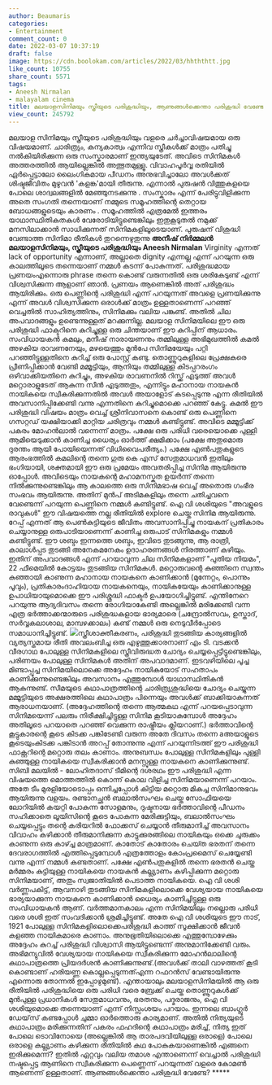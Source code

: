 ```yaml
---
author: Beaumaris
categories:
- Entertainment
comment_count: 0
date: 2022-03-07 10:37:19
draft: false
image: https://cdn.boolokam.com/articles/2022/03/hhththtt.jpg
like_count: 10755
share_count: 5571
tags:
- Aneesh Nirmalan
- malayalam cinema
title: മലയാളസിനിമയും സ്ത്രീയുടെ പരിശുദ്ധിയും, ആണുങ്ങൾക്കെന്താ പരിശുദ്ധി വേണ്ടേ ?
view_count: 245792
---
```


മലയാള സിനിമയും സ്ത്രീയുടെ പരിശുദ്ധിയും വളരെ ചർച്ചാവിഷയമായ ഒരു വിഷയമാണ്. ചാരിത്ര്യം, കന്യകാത്വം എന്നിവ സ്ത്രീകൾക്ക് മാത്രം പതിച്ചു നൽകിയിരിക്കുന്ന ഒരു സംസ്കാരമാണ് ഇന്ത്യയുടേത്. അവിടെ സിനിമകൾ അത്തരത്തിൽ ആയില്ലെങ്കിൽ അത്ഭുതമുള്ളൂ. വിവാഹപൂർവ്വ രതിയിൽ ഏർപ്പെട്ടാലോ ലൈംഗികമായ പീഡനം അനുഭവിച്ചാലോ അവൾക്കത് ശിഷ്ടജീവിതം മുഴുവൻ 'കളങ്ക'മായി തീരുന്നു. എന്നാൽ പുരുഷൻ വിത്തുകളയെ പോലെ ശാദ്വലങ്ങളിൽ മേഞ്ഞുനടക്കുന്നു . സംസ്കാരം എന്ന് പേരിട്ടുവിളിക്കുന്ന അതെ സംഗതി തന്നെയാണ് നമ്മുടെ സമൂഹത്തിന്റെ തെറ്റായ ബോധങ്ങളുടെയും കാരണം . സമൂഹത്തിൽ എത്രമേൽ ഇത്തരം യാഥാസ്ഥിതികതകൾ വേരോടിയിട്ടുണ്ടെങ്കിലും ഇതുകൂടുതൽ നമുക്ക് മനസിലാക്കാൻ സാധിക്കുന്നത് സിനിമകളിലൂടെയാണ്. പുരുഷന് വിശുദ്ധി വേണ്ടാത്ത സിനിമാ രീതികൾ തുറന്നെഴുതുന്നു **അനീഷ് നിർമ്മലൻ** **മലയാളസിനിമയും, സ്ത്രീയുടെ പരിശുദ്ധിയും** **Aneesh Nirmalan** Virginity എന്നത് lack of opportunity എന്നാണ്, അല്ലാതെ dignity എന്നല്ല എന്ന് പറയുന്ന ഒരു കാലത്തിലൂടെ തന്നെയാണ് നമ്മൾ കടന്ന്‌ പോകുന്നത്. പരിശുദ്ധമായ പ്രണയംഎന്നൊരു phrase തന്നെ കൊണ്ട് വരുന്നതിൽ ഒരു ശരികേടുണ്ട് എന്ന് വിശ്വസിക്കുന്ന ആളാണ്‌ ഞാൻ. പ്രണയം ആണെങ്കിൽ അത് പരിശുദ്ധം ആയിരിക്കും. ഒരു പെണ്ണിന്റെ പരിശുദ്ധി എന്ന് പറയുന്നത് അവളെ പ്രണയിക്കുന്നു എന്ന് അവൾ വിശ്വസിക്കുന്ന ഒരാൾക്ക് മാത്രം ഉള്ളതാണെന്ന് പറഞ്ഞ് വെച്ചതിൽ സാഹിത്യത്തിനും, സിനിമക്കും വലിയ പങ്കുണ്ട്. അതിൽ ചില അപവാദങ്ങളും ഉണ്ടെന്നുള്ളത് മറക്കുന്നില്ല. മലയാള സിനിമയിലെ ഈ ഒരു പരിശുദ്ധി ഫാക്ടറിനെ കുറിച്ചുള്ള ഒരു ചിന്തയാണ് ഈ കുറിപ്പിന് ആധാരം. സംവിധായകൻ കമലും, മനീഷ് നാരായണനും തമ്മിലുള്ള അഭിമുഖത്തിൽ കമൽ അഴകിയ രാവണനേയും, മഴയെത്തും മുൻപേ സിനിമയേയും പറ്റി പറഞ്ഞിട്ടുള്ളതിനെ കുറിച്ച് ഒരു പോസ്റ്റ് കണ്ടു. തൊണ്ണൂറുകളിലെ പ്രേക്ഷകരെ പ്രീണിപ്പിക്കാൻ വേണ്ടി മമ്മൂട്ടിയും, ആനിയും തമ്മിലുള്ള കിടപ്പറരംഗം ഒഴിവാക്കിയതിനെ കുറിച്ചും, അഴകിയ രാവണനിൽ റിസ്ക്ക് എടുത്ത് അവൾ മറ്റൊരാളുടേത് ആകുന്ന സീൻ എടുത്തതും, എന്നിട്ടും മഹാനായ നായകൻ നായികയെ സ്വീകരിക്കുന്നതിൽ അവൾ അയാളോട് കടപ്പെടുന്നു എന്ന രീതിയിൽ അവസാനിപ്പിക്കേണ്ടി വന്നു എന്നതിനെ കുറിച്ചുമൊക്കെ പറഞ്ഞ് കേട്ടു. കമൽ ഈ പരിശുദ്ധി വിഷയം മാത്രം വെച്ച് ശ്രീനിവാസനെ കൊണ്ട് ഒരു പെണ്ണിനെ ഗസറ്റഡ് യക്ഷിയാക്കി മാറ്റിയ ചരിത്രവും നമ്മൾ കണ്ടിട്ടുണ്ട്. അവിടെ മമ്മൂട്ടിക്ക് പകരം മോഹൻലാൽ വന്നെന്ന് മാത്രം. പക്ഷേ ഒരു പരിധി വരെയൊക്കെ പുള്ളി ആമിയെടുക്കാൻ കാണിച്ച ധൈര്യം ഓർത്ത് ക്ഷമിക്കാം (പക്ഷേ അതുമൊരു ദുരന്തം ആയി പോയിയെന്നത് വിധിവൈപരീത്യം.) പക്ഷേ എൺപതുകളുടെ ആരംഭത്തിൽ കമലിന്റെ തന്നെ ഗുരു കെ എസ് സേതുമാധവൻ ഇതിലും ഭംഗിയായി, ശക്തമായി ഈ ഒരു പ്രമേയം അവതരിപ്പിച്ച സിനിമ ആയിരുന്നു ഓപ്പോൾ. അവിടെയും നായകന്റെ മഹാമനസ്കത ഉയർന്ന് തന്നെ നിൽക്കുന്നുണ്ടെങ്കിലും ആ കാലത്തെ ഒരു സിനിമഭാഷ വെച്ച് അതൊരു ഗംഭീര സംഭവം ആയിരുന്നു. അതിന് മുൻപ് അടിമകളിലും തന്നെ ചതിച്ചവനെ വേണ്ടെന്ന് പറയുന്ന പെണ്ണിനെ നമ്മൾ കണ്ടിട്ടുണ്ട്. ഐ വി ശശിയുടെ "അവളുടെ രാവുകൾ" ഈ വിഷയത്തെ നല്ല രീതിയിൽ explore ചെയ്ത സിനിമ ആയിരുന്നു. റേപ്പ് എന്നത് ആ പെൺകുട്ടിയുടെ ജീവിതം അവസാനിപ്പിച്ചു നായകന് പ്രതികാരം ചെയ്യാനുള്ള ഒരുപാടിയാണെന്ന് കാണിച്ച ഒരുപാട് സിനിമകളും നമ്മൾ കണ്ടിട്ടുണ്ട്. ഈ ശബ്ദം ഇന്നത്തെ ശബ്ദം, ഇവിടെ തുടങ്ങുന്നു, ആ രാത്രി, കാലാൾപ്പട തുടങ്ങി അനേകമനേകം ഉദാഹരണങ്ങൾ നിരത്താണ് കഴിയും. ഇതിന് അപവാദങ്ങൾ എന്ന് പറയാവുന്ന ചില സിനിമകളാണ് "പുതിയ നിയമം", 22 ഫീമെയിൽ കോട്ടയം തുടങ്ങിയ സിനിമകൾ. മറ്റൊരുവന്റെ കുഞ്ഞിനെ സ്വന്തം കുഞ്ഞായി കാണുന്ന മഹാനായ നായകനെ കാണിക്കാൻ (മുന്നേറ്റം, പൊന്നും പൂവും), പ്രതികാരംദാഹിയായ നായകനെയും, നായികയേയും കാണിക്കാനുള്ള ഉപാധിയായുമൊക്കെ ഈ പരിശ്ശുദ്ധി ഫാക്ടർ ഉപയോഗിച്ചിട്ടുണ്ട്. എന്തിനേറെ പറയുന്നു ആദ്യദിവസം തന്നെ രോഗിയാകേണ്ടി അല്ലെങ്കിൽ മരിക്കേണ്ടി വന്ന എത്ര ഭർത്താക്കന്മാരുടെ പരിശുദ്ധകളായ ഭാര്യമാരെ (ചന്ദ്രോൽസവം, ഉസ്താദ്, സർവ്വകലാശാല, മാമ്പഴക്കാലം) കണ്ട് നമ്മൾ ഒരു നെടുവീർപ്പോടെ സമാധാനിച്ചിട്ടുണ്ട്. ![](https://cdn.boolokam.com/articles/2022/03/hhththtt.jpg)സ്ത്രീശാക്തീകരണം, പരിശുദ്ധി തുടങ്ങിയ കാര്യങ്ങളിൽ വ്യത്യസ്തമായ രീതി അവലംബിച്ച ഒരു എഴുത്തുക്കാരനാണ് എം ടി. വടക്കൻ വീരഗാഥ പോലുള്ള സിനിമകളിലെ സ്ത്രീവിരുദ്ധത ചോദ്യം ചെയ്യപ്പെട്ടിട്ടുണ്ടെങ്കിലും, പരിണയം പോലുള്ള സിനിമകൾ അതിന് അപവാദമാണ്. ഇടവഴിയിലെ പൂച്ച മിണ്ടാപ്പൂച്ച സിനിമയിലൊക്കെ അദ്ദേഹം നായികയോട് സഹതാപം കാണിക്കുന്നുണ്ടെങ്കിലും അവസാനം എത്തുമ്പോൾ യാഥാസ്ഥിതികൻ ആകുന്നുണ്ട്. സീമയുടെ കഥാപാത്രത്തിന്റെ ചാരിത്ര്യശുദ്ധിയെ ചോദ്യം ചെയ്യുന്ന മമ്മൂട്ടിയുടെ അക്ഷരത്തിലെ കഥാപാത്രം പിന്നെയും അവൾക്ക് ബാക്കിയാകുന്നത് ആരാധനയാണ്. (അദ്ദേഹത്തിന്റെ തന്നെ ആത്മകഥ എന്ന് പറയപ്പെടാവുന്ന സിനിമയെന്ന് പലരും നിരീക്ഷിച്ചിട്ടുള്ള സിനിമ കൂടിയാകുമ്പോൾ അദ്ദേഹം അതിലൂടെ പറയാതെ പറഞ്ഞ് വെക്കുന്ന രാഷ്ട്രീയം ക്ലിയറാണ്.) ഭർത്താവിന്റെ കൂട്ടുകാരന്റെ കൂടെ കിടക്ക പങ്കിടേണ്ടി വരുന്ന അതേ ദിവസം തന്നെ aഅയാളുടെ കൂടെയുംകിടക്ക പങ്കിടാൻ അറപ്പ് തോന്നുന്നു എന്ന് പറയുന്നിടത്ത് ഈ പരിശുദ്ധി ഫാക്റ്ററിന്റെ മറ്റൊരു തലം കാണാം. അനുബന്ധം പോലുള്ള സിനിമകളിലും പുള്ളി കുഞ്ഞുള്ള നായികയെ സ്വീകരിക്കാൻ മനസ്സുള്ള നായകനെ കാണിക്കുന്നുണ്ട്. സിബി മലയിൽ - ലോഹിതദാസ് ടീമിന്റെ ദശരഥം ഈ പരിശുദ്ധി എന്ന വിഷയത്തെ മൊത്തത്തിൽ കൊന്ന് കൊല വിളിച്ച സിനിമയാണെന്ന് പറയാം. അതേ ടീം മുരളിയോടൊപ്പം ഒന്നിച്ചപ്പോൾ കിട്ടിയ മറ്റൊരു മികച്ച സിനിമാനുഭവം ആയിരുന്നു വളയം. രണ്ടാനച്ഛൻ ബലാൽസംഘം ചെയ്ത സോഫിയയെ ലോറിയിൽ കയറ്റി പോകുന്ന സോളമനും, ദുഷ്ടനായ ഭർത്താവിന്റെ പീഡനം സഹിക്കാതെ ലൂയിസിന്റെ കൂടെ പോകുന്ന മേരിക്കുട്ടിയും, ബലാൽസംഘം ചെയ്യപ്പെട്ടും തന്റെ കരിയറിൽ ഫോക്കസ് ചെയ്യാൻ തീരുമാനിച്ച് അവസാനം വിവാഹം കഴിക്കാൻ തീരുമാനിക്കുന്ന കാട്ടുക്കുരങ്ങിലെ നായികയും ഒക്കെ ചുരുക്കം കാണുന്ന ഒരു കാഴ്ച്ച മാത്രമാണ്. കാതോട് കാതോരം ചെയ്‍ത ഭരതന് തന്നെ ദേവരാഗത്തിൽ എത്തിപ്പെടുമ്പോൾ എത്രത്തോളം കോംപ്രമൈസ് ചെയ്യേണ്ടി വന്നു എന്ന് നമ്മൾ കണ്ടതാണ്. പക്ഷേ എൺപതുകളിൽ തന്നെ ഭരതൻ ചെയ്ത മർമ്മരം കുട്ടിയുള്ള നായികയെ നായകൻ കല്ല്യാണം കഴിപ്പിക്കുന്ന മറ്റൊരു സിനിമയാണ്, അതും സ്വജാതിയിൽ പെടാത്ത നായികയെ. ഐ വി ശശി വർണ്ണപകിട്ട്, ആവനാഴി തുടങ്ങിയ സിനിമകളിലൊക്കെ വേശ്യയായ നായികയെ ഭാര്യയാക്കുന്ന നായകനെ കാണിക്കാൻ ധൈര്യം കാണിച്ചിട്ടുള്ള ഒരു സംവിധായകൻ ആണ്. വർത്തമാനകാലം എന്ന സിനിമയിലും നല്ലൊരു പരിധി വരെ ശശി ഇത് സംവദിക്കാൻ ശ്രമിച്ചിട്ടുണ്ട്. അതേ ഐ വി ശശിയുടെ ഈ നാട്, 1921 പോലുള്ള സിനിമകളിലൊക്കെപരിശുദ്ധി കാത്ത് സൂക്ഷിക്കാൻ ജീവൻ കളഞ്ഞ നായികമാരെ കാണാം. അനുഭൂതിയിലൊക്കെ എത്തുമ്പോഴേക്കും അദ്ദേഹം കുറച്ച് പരിശുദ്ധി വിശ്വാസി ആയിട്ടുണ്ടെന്ന് അനുമാനിക്കേണ്ടി വരും. അഭിമന്യുവിൽ വേശ്യയായ നായികയെ സ്വീകരിക്കുന്ന മോഹൻലാലിന്റെ കഥാപാത്രത്തെ പ്രിയദർശൻ കാണിക്കുന്നുണ്ട്.(അവൾക്ക് താലി വാഴത്തത് കൂടി കൊണ്ടാണ് ഹരിയണ്ണ കൊല്ലപ്പെടുന്നത്എന്ന റഫറൻസ് വേണ്ടായിരുന്നു എന്നൊരു തോന്നൽ ഇപ്പോഴുമുണ്ട്). എന്തായാലും മലയാളസിനിമയിൽ ആ ഒരു രീതിയിൽ പരിശുദ്ധിയെ ഒരു പരിധി വരെ ബ്രേക്ക്‌ ചെയ്ത തൊണ്ണൂറുകൾക്ക് മുൻപുള്ള പ്രധാനികൾ സേതുമാധവനും, ഭരതനും, പദ്മരാജനും, ഐ വി ശശിയുമൊക്കെ തന്നെയാണ് എന്ന് നിസ്സംശയം പറയാം. ഇന്നലെ ബാംഗ്ലൂർ ഡേയ്‌സ് കണ്ടപ്പോൾ ചുമ്മാ ഓർത്തൊരു കാര്യമാണ്. അതിൽ നിത്യയുടെ കഥാപാത്രം മരിക്കുന്നതിന് പകരം ഫഹദിന്റെ കഥാപാത്രം മരിച്ച്, നിത്യ ഇത് പോലെ ടൊവിനോയെ (അല്ലെങ്കിൽ ആ താരപദവിയിലുള്ള ഒരാളെ) പോലെ ഒരാളെ കല്ല്യാണം കഴിക്കുന്ന രീതിയിൽ കഥ പോകുകയാണെങ്കിൽ എങ്ങനെ ഇരിക്കുമെന്ന്‌? ഇതിൽ ഏറ്റവും വലിയ തമാശ എന്താണെന്ന് വെച്ചാൽ പരിശുദ്ധി നഷ്ടപ്പെട്ട ആണിനെ സ്വീകരിക്കുന്ന പെണ്ണെന്ന് പറയുന്നത് വളരെ കോമൺ ആണെന്ന് ഉള്ളതാണ്. ആണുങ്ങൾക്കെന്താ പരിശുദ്ധി വേണ്ടേ? *****
